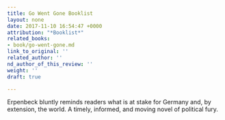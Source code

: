 ```yaml
---
title: Go Went Gone Booklist
layout: none
date: 2017-11-10 16:54:47 +0000
attribution: "*Booklist*"
related_books:
- book/go-went-gone.md
link_to_original: ''
related_author: ''
nd_author_of_this_review: ''
weight: ''
draft: true

---
```

Erpenbeck bluntly reminds readers what is at stake for Germany and, by extension, the world. A timely, informed, and moving novel of political fury.